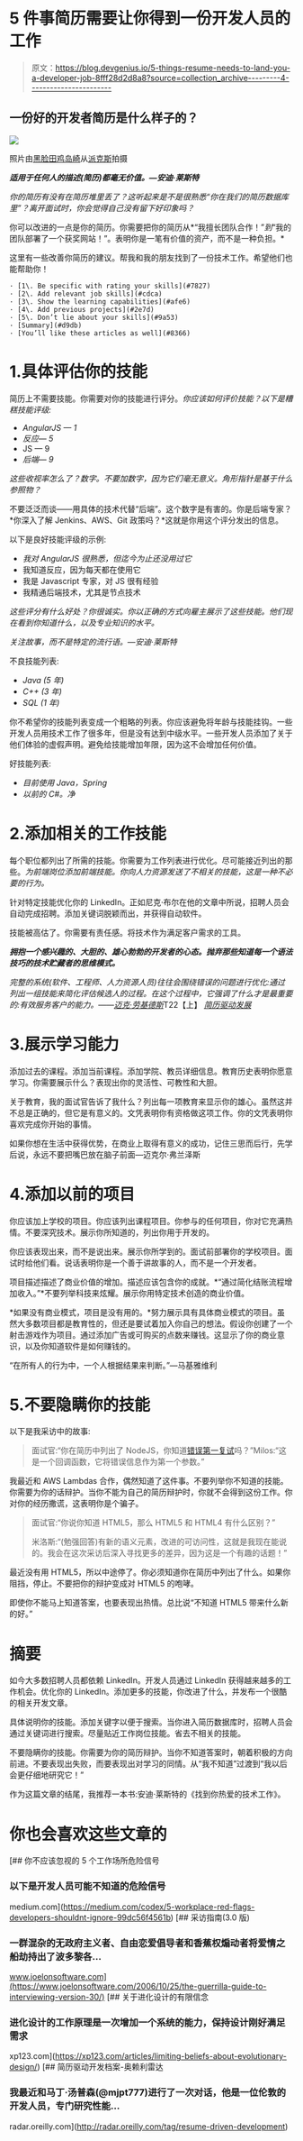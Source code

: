 # 5 件事简历需要让你得到一份开发人员的工作

> 原文：<https://blog.devgenius.io/5-things-resume-needs-to-land-you-a-developer-job-8fff28d2d8a8?source=collection_archive---------4----------------------->

## 一份好的开发者简历是什么样子的？

![](img/aa24a858526fa3128140f62913a13c95.png)

照片由[黑脸田鸡岛崎](https://www.pexels.com/@sora-shimazaki?utm_content=attributionCopyText&utm_medium=referral&utm_source=pexels)从[派克斯](https://www.pexels.com/photo/ethnic-businessman-shaking-hand-of-applicant-in-office-5668859/?utm_content=attributionCopyText&utm_medium=referral&utm_source=pexels)拍摄

***适用于任何人的描述(简历)都毫无价值。—安迪·莱斯特***

*你的简历有没有在简历堆里丢了？这听起来是不是很熟悉“你在我们的简历数据库里”？离开面试时，你会觉得自己没有留下好印象吗？*

你可以改进的一点是你的简历。你需要把你的简历从*“我擅长团队合作！”*到*“我的团队部署了一个获奖网站！”。表明你是一笔有价值的资产，而不是一种负担。*

这里有一些改善你简历的建议。帮我和我的朋友找到了一份技术工作。希望他们也能帮助你！

```
· [1\. Be specific with rating your skills](#7827) 
· [2\. Add relevant job skills](#cdca)
· [3\. Show the learning capabilities](#afe6)
· [4\. Add previous projects](#2e7d)
· [5\. Don’t lie about your skills](#9a53)
· [Summary](#d9db)
· [You’ll like these articles as well](#8366)
```

# 1.具体评估你的技能

简历上不需要技能。你需要对你的技能进行评分。*你应该如何评价技能？以下是糟糕技能评级:*

*   *AngularJS — 1*
*   *反应— 5*
*   JS — 9
*   *后端— 9*

*这些收视率怎么了？数字。不要加数字，因为它们毫无意义。*角形指针是基于什么参照物？**

不要泛泛而谈——用具体的技术代替“后端”。这个数字是有害的。你是后端专家？ *你深入了解 Jenkins、AWS、Git 政策吗？*这就是你用这个评分发出的信息。

以下是良好技能评级的示例:

*   *我对 AngularJS 很熟悉，但迄今为止还没用过它*
*   我知道反应，因为每天都在使用它
*   我是 Javascript 专家，对 JS 很有经验
*   我精通后端技术，尤其是节点技术

*这些评分有什么好处？你很诚实。你以正确的方式向雇主展示了这些技能。他们现在看到你知道什么，以及专业知识的水平。*

*关注故事，而不是特定的流行语。—安迪·莱斯特*

不良技能列表:

*   *Java (5 年)*
*   *C++ (3 年)*
*   *SQL (1 年)*

你不希望你的技能列表变成一个粗略的列表。你应该避免将年龄与技能挂钩。一些开发人员用技术工作了很多年，但是没有达到中级水平。一些开发人员添加了关于他们体验的虚假声明。避免给技能增加年限，因为这不会增加任何价值。

好技能列表:

*   *目前使用 Java，Spring*
*   *以前的 C#。净*

# 2.添加相关的工作技能

每个职位都列出了所需的技能。你需要为工作列表进行优化。尽可能接近列出的那些。*为前端岗位添加前端技能。你向人力资源发送了不相关的技能，这是一种不必要的行为。*

针对特定技能优化你的 LinkedIn。正如尼克·布尔在他的文章中所说，招聘人员会自动完成招聘。添加关键词脱颖而出，并获得自动软件。

技能被高估了。你需要有责任感。将技术作为满足客户需求的工具。

***拥抱一个感兴趣的、大胆的、雄心勃勃的开发者的心态。抛弃那些知道每一个语法技巧的技术贮藏者的思维模式。***

*完整的系统(软件、工程师、人力资源人员)往往会围绕错误的问题进行优化:通过列出一组技能来简化评估候选人的过程。在这个过程中，它强调了什么才是最重要的:有效服务客户的能力。——*[*迈克·劳基德斯*](http://radar.oreilly.com/mikel)T22【上】 [*简历驱动发展*](http://radar.oreilly.com/2014/10/resume-driven-development.html)

# 3.展示学习能力

添加过去的课程。添加当前课程。添加学院、教员详细信息。教育历史表明你愿意学习。你需要展示什么？表现出你的灵活性、可教性和大胆。

关于教育，我的面试官告诉了我什么？列出每一项教育来显示你的雄心。虽然这并不总是正确的，但它是有意义的。文凭表明你有资格做这项工作。你的文凭表明你喜欢完成你开始的事情。

如果你想在生活中获得优势，在商业上取得有意义的成功，记住三思而后行，先学后说，永远不要把嘴巴放在脑子前面—迈克尔·弗兰泽斯

# 4.添加以前的项目

你应该加上学校的项目。你应该列出课程项目。你参与的任何项目，你对它充满热情。不要深究技术。展示你所知道的，列出你用于开发的。

你应该表现出来，而不是说出来。展示你所学到的。面试前部署你的学校项目。面试时给他们看。说话表明你是一个善于讲故事的人，而不是一个开发者。

项目描述描述了商业价值的增加。描述应该包含你的成就。*“通过简化结账流程增加收入。”*不要列举科技来炫耀。展示你用特定技术创造的商业价值。

*如果没有商业模式，项目是没有用的。*努力展示具有具体商业模式的项目。虽然大多数项目都是教育性的，但还是要试着加入你自己的想法。假设你创建了一个射击游戏作为项目。通过添加广告或可购买的点数来赚钱。这显示了你的商业意识，以及你知道软件是如何赚钱的。

“在所有人的行为中，一个人根据结果来判断。”—马基雅维利

# 5.不要隐瞒你的技能

以下是我采访中的故事:

> 面试官:“你在简历中列出了 NodeJS，你知道[错误第一复试](http://fredkschott.com/post/2014/03/understanding-error-first-callbacks-in-node-js/)吗？”Milos:“这是一个回调函数，它将错误信息作为第一个参数。”

我最近和 AWS Lambdas 合作，偶然知道了这件事。不要列举你不知道的技能。你需要为你的话辩护。当你不能为自己的简历辩护时，你就不会得到这份工作。你对你的经历撒谎，这表明你是个骗子。

> 面试官:“你说你知道 HTML5，那么 HTML5 和 HTML4 有什么区别？”
> 
> 米洛斯:“(勉强回答)有新的语义元素，改进的可访问性，这就是我现在能说的。我会在这次采访后深入寻找更多的差异，因为这是一个有趣的话题！”

最近没有用 HTML5，所以中途停了。你必须知道你在简历中列出了什么。如果你阻挡，停止。不要把你的辩护变成对 HTML5 的咆哮。

即使你不能马上知道答案，也要表现出热情。总比说“不知道 HTML5 带来什么新的好。”

# 摘要

如今大多数招聘人员都依赖 LinkedIn。开发人员通过 LinkedIn 获得越来越多的工作机会。优化你的 LinkedIn。添加更多的技能，你改进了什么，并发布一个很酷的相关开发文章。

具体说明你的技能。添加关键字以便于搜索。当你进入简历数据库时，招聘人员会通过关键词进行搜索。尽量贴近工作岗位技能。省去不相关的技能。

不要隐瞒你的技能。你需要为你的简历辩护。当你不知道答案时，朝着积极的方向前进。不要表现出失败，而要表现出对学习的同情。从“我不知道”过渡到“我以后会更仔细地研究它！”

作为这篇文章的结尾，我推荐一本书:安迪·莱斯特的《找到你热爱的技术工作》。

# 你也会喜欢这些文章的

[](https://medium.com/codex/5-workplace-red-flags-developers-shouldnt-ignore-99dc56f4561b) [## 你不应该忽视的 5 个工作场所危险信号

### 以下是开发人员可能不知道的危险信号

medium.com](https://medium.com/codex/5-workplace-red-flags-developers-shouldnt-ignore-99dc56f4561b) [](https://www.joelonsoftware.com/2006/10/25/the-guerrilla-guide-to-interviewing-version-30/) [## 采访指南(3.0 版)

### 一群混杂的无政府主义者、自由恋爱倡导者和香蕉权煽动者将爱情之船劫持出了波多黎各…

www.joelonsoftware.com](https://www.joelonsoftware.com/2006/10/25/the-guerrilla-guide-to-interviewing-version-30/)  [## 关于进化设计的有限信念

### 进化设计的工作原理是一次增加一个系统的能力，保持设计刚好满足需求

xp123.com](https://xp123.com/articles/limiting-beliefs-about-evolutionary-design/) [](http://radar.oreilly.com/tag/resume-driven-development) [## 简历驱动开发档案-奥赖利雷达

### 我最近和马丁·汤普森(@mjpt777)进行了一次对话，他是一位伦敦的开发人员，专门研究性能…

radar.oreilly.com](http://radar.oreilly.com/tag/resume-driven-development)